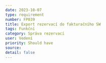 ```yaml
---
date: 2023-10-07
type: requirement
number: FP039
title: Export rezervací do fakturačního SW
tags: Funkční
category: Správa rezervací
user: Vedení
priority: Should have
source: 
detail: false
---
```



